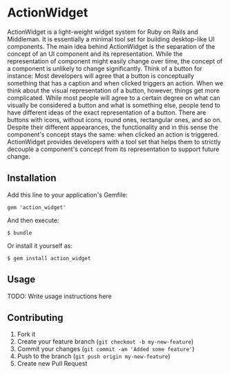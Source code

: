 # ActionWidget

ActionWidget is a light-weight widget system for Ruby on Rails and Middleman.
It is essentially a minimal tool set for building desktop-like UI components.
The main idea behind ActionWidget is the separation of the concept of an UI
component and its representation. While the representation of component might
easily change over time, the concept of a component is unlikely to change
significantly. Think of a button for instance: Most developers will agree that
a button is conceptually something that has a caption and when clicked triggers
an action.  When we think about the visual representation of a button, however,
things get more complicated. While most people will agree to a certain degree
on what can visually be considered a button and what is something else, people
tend to have different ideas of the exact representation of a button. There are
buttons with icons, without icons, round ones, rectangular ones, and so on.
Despite their different appearances, the functionality and in this sense the
component's concept stays the same: when clicked an action is triggered.
ActionWidget provides developers with a tool set that helps them to strictly
decouple a component's concept from its representation to support future
change.

## Installation

Add this line to your application's Gemfile:

    gem 'action_widget'

And then execute:

    $ bundle

Or install it yourself as:

    $ gem install action_widget

## Usage

TODO: Write usage instructions here

## Contributing

1. Fork it
2. Create your feature branch (`git checkout -b my-new-feature`)
3. Commit your changes (`git commit -am 'Added some feature'`)
4. Push to the branch (`git push origin my-new-feature`)
5. Create new Pull Request
